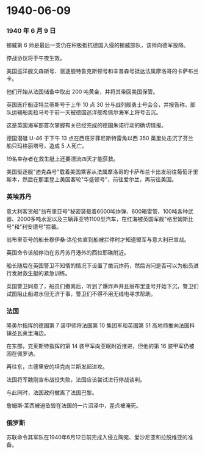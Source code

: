 # 1940-06-09

### 1940 年 6 月 9 日

挪威第 6 师是最后一支仍在积极抵抗德国入侵的挪威部队，该师向德军投降。

停战协议将于午夜生效。

美国巡洋舰文森斯号、驱逐舰特鲁克斯顿号和辛普森号抵达法属摩洛哥的卡萨布兰卡。

他们开始从法国储备中取出 200 吨黄金，并将其带回美国保管。

英国医疗船亚特兰蒂斯号于上午 10 点 30
分与战列舰勇士号会合，并报告称，部队运输船奥拉马号于前一天被德国巡洋舰希佩尔海军上将号击沉。

这是英国海军部首次掌握有关已经完成的德国朱诺行动的确切情报。

德国潜艇 U-46 于下午 13 点在西班牙菲尼斯特雷角以西 350
英里处击沉了芬兰船只玛格丽塔号，造成 5 人死亡。

19名幸存者在救生艇上还要漂流四天才能获救。

美国驱逐舰"迪克森号"载着美国乘客从法属摩洛哥的卡萨布兰卡出发前往葡萄牙里斯本，然后在那里登上美国客轮"华盛顿号"，前往爱尔兰，再前往美国。

### 英埃苏丹

意大利客货船"翁布里亚号"秘密装载着6000吨炸弹、600箱雷管、100吨各种武器、2000多吨水泥以及三辆菲亚特1100型汽车，在红海被英国军舰"格里姆斯比号"和"利安德号"拦截。

翁布里亚号的船长穆伊桑·洛伦佐直到船被拦停时才知道盟军与意大利已宣战。

英国命令该船停泊在苏丹苏丹港外的西拉耶礁附近。

船长随后在英国警卫不知情的情况下设置了凿沉炸药，然后询问是否可以为船员进行发射救生艇的紧急训练。

英国警卫同意了，船员们撤离后，听到了爆炸声并且翁布里亚号开始下沉，警卫们试图阻止船进水但无济于事，警卫们不得不用无线电寻求帮助。

### 法国

隆美尔指挥的德国第 7 装甲师将法国第 10 集团军和英国第 51
高地师推向法国科镇圣瓦莱里海边。

在东部，克莱斯特指挥的第 14 装甲军向亚眠附近推进，但他的第 16
装甲军仍被困在佩罗讷。

再往东，古德里安的坦克向兰斯发起进攻。

法国将军魏刚宣布战役失败，法国应该尝试进行停战谈判。

与此同时，法国政府撤离了法国巴黎。

詹姆斯·莱西被迫坠毁在法国的一片沼泽中，差点被淹死。

### 俄罗斯

苏联命令其军队在1940年6月12日前完成入侵立陶宛、爱沙尼亚和拉脱维亚的准备。